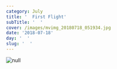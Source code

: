 ```yaml
---
category: July
title: '  First Flight'
subTitle: '  '
cover: /images/mvimg_20180718_051934.jpg
date: '2018-07-18'
day: '  '
slug: '  '
---
```

![null](/images/mvimg_20180718_051934.jpg)
